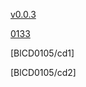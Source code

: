 [v0.0.3](https://github.com/littleflute/Keb-Mo-/edit/master/README.md)

[0133](https://littleflute.github.io/beautifullover133/0133/dvd/)

[BlCD0105/cd1]

[BlCD0105/cd2]
